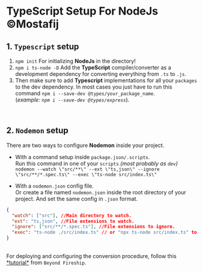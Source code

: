 # TypeScript Setup For NodeJs &copy;Mostafij

## 1. **`Typescript`** setup

1. `npm init` For initializing **NodeJs** in the directory!
2. `npm i ts-node -D` Add the **TypeScript** compiler/converter as a development dependency for converting everything from `.ts` to `.js`.
3. Then make sure to add **Typescript** implementations for all your `packages` to the dev dependency. In most cases you just have to run this command `npm i --save-dev @types/your_package_name`. </br>
(*example: `npm i --save-dev @types/express`*).
</br>

## 2. **`Nodemon`** setup

There are two ways to configure **Nodemon** inside your project.

- With a command setup inside `package.json/.scripts`.</br>
Run this command in one of your `scripts` *(most probably as `dev`)*</br>
`nodemon --watch \"src/**\" --ext \"ts,json\" --ignore \"src/**/*.spec.ts\" --exec \"ts-node src/index.ts\"`

- With a `nodemon.json` config file.</br>
Or create a file named `nodemon.json` inside the root directory of your project. And set the same config in `.json` format.

```json
{
  "watch": ["src"], //Main directory to watch.
  "ext": "ts,json", //File extensions to watch.
  "ignore": ["src/**/*.spec.ts"], //File extensions to ignore.
  "exec": "ts-node ./src/index.ts" // or "npx ts-node src/index.ts" to execute the convertion.
}
```

</br>For deploying and configuring the conversion procedure, follow this [\*tutorial\*](https://youtu.be/H91aqUHn8sE) from `Beyond Fireship`.
